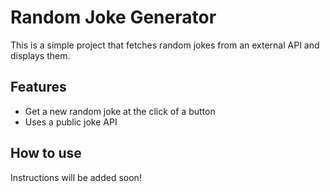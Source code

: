 # Random Joke Generator

This is a simple project that fetches random jokes from an external API and displays them.

## Features
- Get a new random joke at the click of a button
- Uses a public joke API

## How to use
Instructions will be added soon!